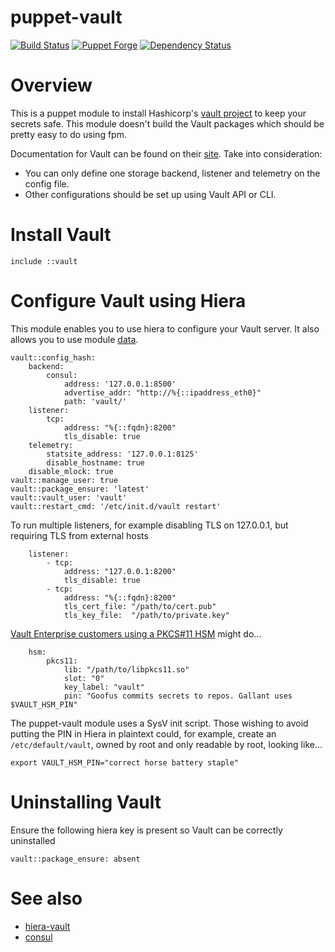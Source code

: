 # puppet-vault

[![Build Status](https://travis-ci.org/rhoml/puppet-vault.svg?branch=master)](https://travis-ci.org/rhoml/puppet-vault)
[![Puppet
Forge](http://img.shields.io/puppetforge/v/rhoml/vault.svg)](https://forge.puppetlabs.com/rhoml/vault)
[![Dependency Status](https://gemnasium.com/badges/github.com/rhoml/puppet-vault.svg)](https://gemnasium.com/github.com/rhoml/puppet-vault)

# Overview

This is a puppet module to install Hashicorp's [vault project](https://www.vaultproject.io) to keep your secrets safe. This module doesn't build the Vault packages which should be pretty easy to do using fpm.

Documentation for Vault can be found on their [site](https://www.vaultproject.io/docs/config/index.html). Take into consideration:
* You can only define one storage backend, listener and telemetry on the config file.
* Other configurations should be set up using Vault API or CLI.

# Install Vault

````
include ::vault
````

# Configure Vault using Hiera

This module enables you to use hiera to configure your Vault server. It also allows you to use module [data](https://github.com/rhoml/puppet-vault/blob/master/data/common.yaml).

````
vault::config_hash:
    backend:
        consul:
            address: '127.0.0.1:8500'
            advertise_addr: "http://%{::ipaddress_eth0}"
            path: 'vault/'
    listener:
        tcp:
            address: "%{::fqdn}:8200"
            tls_disable: true
    telemetry:
        statsite_address: '127.0.0.1:8125'
        disable_hostname: true
    disable_mlock: true
vault::manage_user: true
vault::package_ensure: 'latest'
vault::vault_user: 'vault'
vault::restart_cmd: '/etc/init.d/vault restart'
````

To run multiple listeners, for example disabling TLS on 127.0.0.1, but requiring TLS from external hosts
````
    listener:
        - tcp:
            address: "127.0.0.1:8200"
            tls_disable: true
        - tcp:
            address: "%{::fqdn}:8200"
            tls_cert_file: "/path/to/cert.pub"
            tls_key_file:  "/path/to/private.key"
````

[Vault Enterprise customers using a PKCS#11 HSM](https://atlas.hashicorp.com/help/vault/hsm/configuration) might do...
```
    hsm:
        pkcs11:
            lib: "/path/to/libpkcs11.so"
            slot: "0"
            key_label: "vault"
            pin: "Goofus commits secrets to repos. Gallant uses $VAULT_HSM_PIN"
```
The puppet-vault module uses a SysV init script. Those wishing to avoid putting the PIN in Hiera in plaintext could, for example, create an `/etc/default/vault`, owned by root and only readable by root, looking like...
```
export VAULT_HSM_PIN="correct horse battery staple"
```

# Uninstalling Vault

Ensure the following hiera key is present so Vault can be correctly uninstalled

```
vault::package_ensure: absent
```

# See also

* [hiera-vault](https://github.com/jsok/hiera-vault)
* [consul](https://github.com/solarkennedy/puppet-consul)

